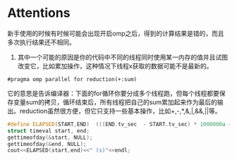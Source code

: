 # Attentions
新手使用的时候有时候可能会出现开启omp之后，得到的计算结果是错的，而且多次执行结果还不相同。
1.   其中一个可能的原因是你的代码中不同的线程同时使用某一内存的值并且试图改变它，比如累加操作，这种情况下线程x获取的数据可能不是最新的。 
```
#pragma omp parallel for reduction(+:sum)
```
它的意思是告诉编译器：下面的for循环你要分成多个线程跑，但每个线程都要保存变量sum的拷贝，循环结束后，所有线程把自己的sum累加起来作为最后的输出。reduction虽然很方便，但它只支持一些基本操作，比如+,-,*,&,|,&&,||等。


```c++
#define ELAPSED(START,END)  (((END.tv_sec  - START.tv_sec) * 1000000u + END.tv_usec - START.tv_usec) / 1.e6)
struct timeval start, end;
gettimeofday(&start, NULL);
gettimeofday(&end, NULL);
cout<<ELAPSED(start,end)<<" (s)"<<endl;
```